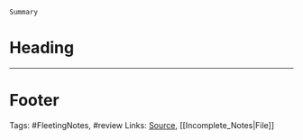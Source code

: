 `Summary`

# Heading



---
# Footer

Tags: #FleetingNotes, #review 
Links: 
[Source](https://behaviouralinvestment.com/2021/04/20/why-should-equities-be-fairly-valued/), [[Incomplete_Notes|File]]

<!--stackedit_data:
eyJoaXN0b3J5IjpbLTE1MzU5Nzc4MjZdfQ==
-->